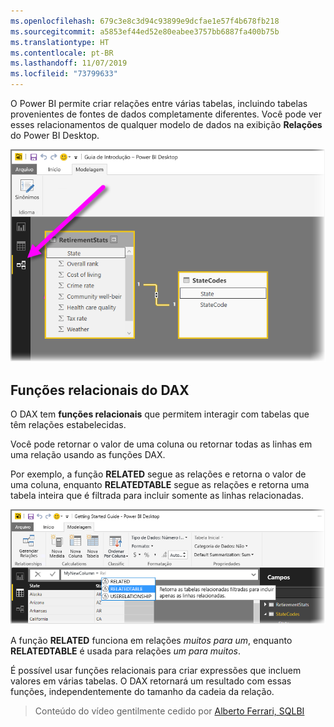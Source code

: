 ```yaml
---
ms.openlocfilehash: 679c3e8c3d94c93899e9dcfae1e57f4b678fb218
ms.sourcegitcommit: a5853ef44ed52e80eabee3757bb6887fa400b75b
ms.translationtype: HT
ms.contentlocale: pt-BR
ms.lasthandoff: 11/07/2019
ms.locfileid: "73799633"
---
```

O Power BI permite criar relações entre várias tabelas, incluindo tabelas provenientes de fontes de dados completamente diferentes. Você pode ver esses relacionamentos de qualquer modelo de dados na exibição **Relações** do Power BI Desktop.

![](media/7-5-table-relationships-and-dax/dax-relationships_1.png)

## <a name="dax-relational-functions"></a>Funções relacionais do DAX
O DAX tem **funções relacionais** que permitem interagir com tabelas que têm relações estabelecidas.

Você pode retornar o valor de uma coluna ou retornar todas as linhas em uma relação usando as funções DAX.

Por exemplo, a função **RELATED** segue as relações e retorna o valor de uma coluna, enquanto **RELATEDTABLE** segue as relações e retorna uma tabela inteira que é filtrada para incluir somente as linhas relacionadas.

![](media/7-5-table-relationships-and-dax/dax-relationships_2.png)

A função **RELATED** funciona em relações *muitos para um*, enquanto **RELATEDTABLE** é usada para relações *um para muitos*.

É possível usar funções relacionais para criar expressões que incluem valores em várias tabelas. O DAX retornará um resultado com essas funções, independentemente do tamanho da cadeia da relação.

> Conteúdo do vídeo gentilmente cedido por [Alberto Ferrari, SQLBI](https://www.sqlbi.com/learning-dax)
> 
> 

